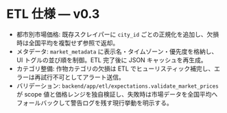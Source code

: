 # ETL 仕様 — v0.3

- 都市別市場価格: 既存スクレイパーに `city_id` ごとの正規化を追加し、欠損時は全国平均を複製せず参照で返却。
- メタデータ: `market_metadata` に表示名・タイムゾーン・優先度を格納し、UI トグルの並び順を制御。ETL 完了後に JSON キャッシュを再生成。
- カテゴリ整備: 作物カテゴリの欠損は ETL でヒューリスティック補完し、エラーは再試行不可としてアラート送信。
- バリデーション: `backend/app/etl/expectations.validate_market_prices` が scope 値と価格レンジを独自検証し、失敗時は市場データを全国平均へフォールバックして警告ログを残す現行挙動を明示する。
